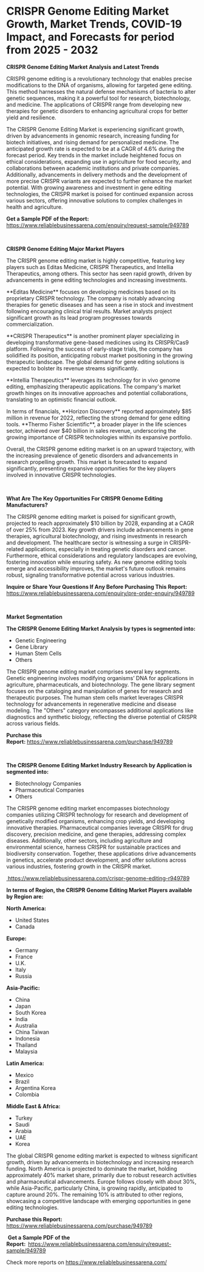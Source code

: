 <p><h1>CRISPR Genome Editing Market Growth, Market Trends, COVID-19 Impact, and Forecasts for period from 2025 - 2032</h1></p><p><strong>CRISPR Genome Editing Market Analysis and Latest Trends</strong></p>
<p><p>CRISPR genome editing is a revolutionary technology that enables precise modifications to the DNA of organisms, allowing for targeted gene editing. This method harnesses the natural defense mechanisms of bacteria to alter genetic sequences, making it a powerful tool for research, biotechnology, and medicine. The applications of CRISPR range from developing new therapies for genetic disorders to enhancing agricultural crops for better yield and resilience.</p><p>The CRISPR Genome Editing Market is experiencing significant growth, driven by advancements in genomic research, increasing funding for biotech initiatives, and rising demand for personalized medicine. The anticipated growth rate is expected to be at a CAGR of 4.6% during the forecast period. Key trends in the market include heightened focus on ethical considerations, expanding use in agriculture for food security, and collaborations between academic institutions and private companies. Additionally, advancements in delivery methods and the development of more precise CRISPR variants are expected to further enhance the market potential. With growing awareness and investment in gene editing technologies, the CRISPR market is poised for continued expansion across various sectors, offering innovative solutions to complex challenges in health and agriculture.</p></p>
<p><strong>Get a Sample PDF of the Report:&nbsp;</strong> <a href="https://www.reliablebusinessarena.com/enquiry/request-sample/949789?utm_campaign=3263&utm_medium=2&utm_source=Github&utm_content=ia&utm_term=05032025&utm_id=crispr-genome-editing">https://www.reliablebusinessarena.com/enquiry/request-sample/949789</a></p>
<p>&nbsp;</p>
<p><strong>CRISPR Genome Editing Major Market Players</strong></p>
<p><p>The CRISPR genome editing market is highly competitive, featuring key players such as Editas Medicine, CRISPR Therapeutics, and Intellia Therapeutics, among others. This sector has seen rapid growth, driven by advancements in gene editing technologies and increasing investments.</p><p>**Editas Medicine** focuses on developing medicines based on its proprietary CRISPR technology. The company is notably advancing therapies for genetic diseases and has seen a rise in stock and investment following encouraging clinical trial results. Market analysts project significant growth as its lead program progresses towards commercialization.</p><p>**CRISPR Therapeutics** is another prominent player specializing in developing transformative gene-based medicines using its CRISPR/Cas9 platform. Following the success of early-stage trials, the company has solidified its position, anticipating robust market positioning in the growing therapeutic landscape. The global demand for gene editing solutions is expected to bolster its revenue streams significantly.</p><p>**Intellia Therapeutics** leverages its technology for in vivo genome editing, emphasizing therapeutic applications. The company's market growth hinges on its innovative approaches and potential collaborations, translating to an optimistic financial outlook.</p><p>In terms of financials, **Horizon Discovery** reported approximately $85 million in revenue for 2022, reflecting the strong demand for gene editing tools. **Thermo Fisher Scientific**, a broader player in the life sciences sector, achieved over $40 billion in sales revenue, underscoring the growing importance of CRISPR technologies within its expansive portfolio.</p><p>Overall, the CRISPR genome editing market is on an upward trajectory, with the increasing prevalence of genetic disorders and advancements in research propelling growth. This market is forecasted to expand significantly, presenting expansive opportunities for the key players involved in innovative CRISPR technologies.</p></p>
<p>&nbsp;</p>
<p><strong>What Are The Key Opportunities For CRISPR Genome Editing Manufacturers?</strong></p>
<p><p>The CRISPR genome editing market is poised for significant growth, projected to reach approximately $10 billion by 2028, expanding at a CAGR of over 25% from 2023. Key growth drivers include advancements in gene therapies, agricultural biotechnology, and rising investments in research and development. The healthcare sector is witnessing a surge in CRISPR-related applications, especially in treating genetic disorders and cancer. Furthermore, ethical considerations and regulatory landscapes are evolving, fostering innovation while ensuring safety. As new genome editing tools emerge and accessibility improves, the market's future outlook remains robust, signaling transformative potential across various industries.</p></p>
<p><strong>Inquire or Share Your Questions If Any Before Purchasing This Report:</strong> <a href="https://www.reliablebusinessarena.com/enquiry/pre-order-enquiry/949789?utm_campaign=3263&utm_medium=2&utm_source=Github&utm_content=ia&utm_term=05032025&utm_id=crispr-genome-editing">https://www.reliablebusinessarena.com/enquiry/pre-order-enquiry/949789</a></p>
<p>&nbsp;</p>
<p><strong>Market Segmentation</strong></p>
<p><strong>The CRISPR Genome Editing Market Analysis by types is segmented into:</strong></p>
<p><ul><li>Genetic Engineering</li><li>Gene Library</li><li>Human Stem Cells</li><li>Others</li></ul></p>
<p><p>The CRISPR genome editing market comprises several key segments. Genetic engineering involves modifying organisms’ DNA for applications in agriculture, pharmaceuticals, and biotechnology. The gene library segment focuses on the cataloging and manipulation of genes for research and therapeutic purposes. The human stem cells market leverages CRISPR technology for advancements in regenerative medicine and disease modeling. The "Others" category encompasses additional applications like diagnostics and synthetic biology, reflecting the diverse potential of CRISPR across various fields.</p></p>
<p><strong>Purchase this Report:&nbsp;</strong><a href="https://www.reliablebusinessarena.com/purchase/949789?utm_campaign=3263&utm_medium=2&utm_source=Github&utm_content=ia&utm_term=05032025&utm_id=crispr-genome-editing">https://www.reliablebusinessarena.com/purchase/949789</a></p>
<p>&nbsp;</p>
<p><strong>The CRISPR Genome Editing Market Industry Research by Application is segmented into:</strong></p>
<p><ul><li>Biotechnology Companies</li><li>Pharmaceutical Companies</li><li>Others</li></ul></p>
<p><p>The CRISPR genome editing market encompasses biotechnology companies utilizing CRISPR technology for research and development of genetically modified organisms, enhancing crop yields, and developing innovative therapies. Pharmaceutical companies leverage CRISPR for drug discovery, precision medicine, and gene therapies, addressing complex diseases. Additionally, other sectors, including agriculture and environmental science, harness CRISPR for sustainable practices and biodiversity conservation. Together, these applications drive advancements in genetics, accelerate product development, and offer solutions across various industries, fostering growth in the CRISPR market.</p></p>
<p><a href="https://www.reliablebusinessarena.com/crispr-genome-editing-r949789?utm_campaign=3263&utm_medium=2&utm_source=Github&utm_content=ia&utm_term=05032025&utm_id=crispr-genome-editing">&nbsp;https://www.reliablebusinessarena.com/crispr-genome-editing-r949789</a></p>
<p><strong>In terms of Region, the CRISPR Genome Editing Market Players available by Region are:</strong></p>
<p>
    <p> <strong> North America: </strong>
        <ul>
            <li>United States</li>
            <li>Canada</li>
        </ul>
        </p> 
    <p> <strong> Europe: </strong>
        <ul>
            <li>Germany</li>
            <li>France</li>
            <li>U.K.</li>
            <li>Italy</li>
            <li>Russia</li>
        </ul>
        </p> 
    <p> <strong> Asia-Pacific: </strong>
        <ul>
            <li>China</li>
            <li>Japan</li>
            <li>South Korea</li>
            <li>India</li>
            <li>Australia</li>
            <li>China Taiwan</li>
            <li>Indonesia</li>
            <li>Thailand</li>
            <li>Malaysia</li>
        </ul>
        </p> 
    <p> <strong> Latin America: </strong>
        <ul>
            <li>Mexico</li>
            <li>Brazil</li>
            <li>Argentina Korea</li>
            <li>Colombia</li>
        </ul>
        </p> 
    <p> <strong> Middle East & Africa: </strong>
        <ul>
            <li>Turkey</li>
            <li>Saudi</li>
            <li>Arabia</li>
            <li>UAE</li>
            <li>Korea</li>
        </ul>
    </p>
    </p>
<p><p>The global CRISPR genome editing market is expected to witness significant growth, driven by advancements in biotechnology and increasing research funding. North America is projected to dominate the market, holding approximately 40% market share, primarily due to robust research activities and pharmaceutical advancements. Europe follows closely with about 30%, while Asia-Pacific, particularly China, is growing rapidly, anticipated to capture around 20%. The remaining 10% is attributed to other regions, showcasing a competitive landscape with emerging opportunities in gene editing technologies.</p></p>
<p><strong>Purchase this Report: </strong><a href="https://www.reliablebusinessarena.com/purchase/949789?utm_campaign=3263&utm_medium=2&utm_source=Github&utm_content=ia&utm_term=05032025&utm_id=crispr-genome-editing">https://www.reliablebusinessarena.com/purchase/949789</a></p>
<p>&nbsp;<strong>Get a Sample PDF of the Report:&nbsp;&nbsp;</strong><a href="https://www.reliablebusinessarena.com/enquiry/request-sample/949789?utm_campaign=3263&utm_medium=2&utm_source=Github&utm_content=ia&utm_term=05032025&utm_id=crispr-genome-editing">https://www.reliablebusinessarena.com/enquiry/request-sample/949789</a></p>
<p><strong></strong></p>
<p>Check more reports on <a href="https://www.reliablebusinessarena.com/?utm_campaign=3263&utm_medium=2&utm_source=Github&utm_content=ia&utm_term=05032025&utm_id=crispr-genome-editing">https://www.reliablebusinessarena.com/</a></p>